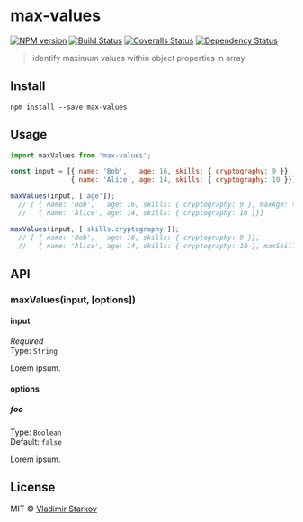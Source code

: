 # max-values

[![NPM version][npm-image]][npm-url]
[![Build Status][travis-image]][travis-url]
[![Coveralls Status][coveralls-image]][coveralls-url]
[![Dependency Status][depstat-image]][depstat-url]

> identify maximum values within object properties in array

## Install

    npm install --save max-values

## Usage

```js
import maxValues from 'max-values';

const input = [{ name: 'Bob',   age: 16, skills: { cryptography: 9 }},
               { name: 'Alice', age: 14, skills: { cryptography: 10 }}]

maxValues(input, ['age']);
  // [ { name: 'Bob',   age: 16, skills: { cryptography: 9 }, maxAge: true },
  //   { name: 'Alice', age: 14, skills: { cryptography: 10 }}]

maxValues(input, ['skills.cryptography']);
  // [ { name: 'Bob',   age: 16, skills: { cryptography: 9 }},
  //   { name: 'Alice', age: 14, skills: { cryptography: 10 }, maxSkillsCryptography: true}]
```

## API

### maxValues(input, [options])

#### input

*Required*  
Type: `String`

Lorem ipsum.

#### options

##### foo

Type: `Boolean`  
Default: `false`

Lorem ipsum.

## License

MIT © [Vladimir Starkov](https://iamstarkov.com)

[npm-url]: https://npmjs.org/package/max-values
[npm-image]: https://img.shields.io/npm/v/max-values.svg?style=flat-square

[travis-url]: https://travis-ci.org/iamstarkov/max-values
[travis-image]: https://img.shields.io/travis/iamstarkov/max-values.svg?style=flat-square

[coveralls-url]: https://coveralls.io/r/iamstarkov/max-values
[coveralls-image]: https://img.shields.io/coveralls/iamstarkov/max-values.svg?style=flat-square

[depstat-url]: https://david-dm.org/iamstarkov/max-values
[depstat-image]: https://david-dm.org/iamstarkov/max-values.svg?style=flat-square
